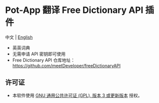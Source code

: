 <!--
SPDX-FileCopyrightText: 2024 Integral <integral@member.fsf.org>

SPDX-License-Identifier: GPL-3.0-or-later
-->

# Pot-App 翻译 Free Dictionary API 插件

中文 | [English](https://github.com/Integral-Tech/pot-app-translate-plugin-freedict/blob/main/README_EN.md)

- 英英词典
- 无需申请 API 密钥即可使用
- Free Dictionary API 仓库地址：https://github.com/meetDeveloper/freeDictionaryAPI

## 许可证
- 本软件使用 [GNU 通用公共许可证 (GPL), 版本 3 或更新版本](LICENSES/GPL-3.0-or-later.txt) 授权。

